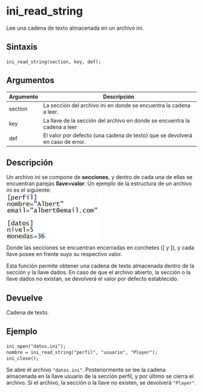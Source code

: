 # ini_read_string

Lee una cadena de texto almacenada en un archivo ini.

## Sintaxis

  
```gml  
ini_read_string(section, key, def);  
```  

## Argumentos

Argumento|Descripción|  
---|---|  
section|La sección del archivo ini en donde se encuentra la cadena a leer.|  
key|La llave de la sección del archivo en donde se encuentra la cadena a leer|  
def|El valor por defecto (una cadena de texto) que se devolverá en caso de error.|  

## Descripción

Un archivo ini se compone de **secciones**, y dentro de cada una de ellas se encuentran parejas **llave=valor**. Un ejemplo de la estructura de un archivo ini es el siguiente:  
![](imagenes/ini_files.PNG)  
Donde las secciones se encuentran encerradas en corchetes ([ y ]), y cada llave posee en frente suyo su respectivo valor.  
  
Esta función permite obtener una cadena de texto almacenada dentro de la sección y la llave dados. En caso de que el archivo abierto, la sección o la llave dados no existan, se devolverá el valor por defecto establecido.

## Devuelve

Cadena de texto.

## Ejemplo

  
```gml  
ini_open("datos.ini");  
nombre = ini_read_string("perfil", "usuario", "Player");  
ini_close();  
```  
Se abre el archivo `"datos.ini"`. Posteriormente se lee la cadena almacenada en la llave usuario de la sección perfil, y por último se cierra el archivo. Si el archivo, la sección o la llave no existen, se devolverá `"Player"`.